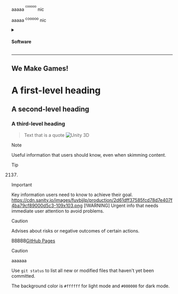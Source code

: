 
aaaaa <sup><sup>cooooo</sup></sup> nic

aaaaa <sup>cooooo</sup> nic

<details><summary><h4>Software</h4></summary>

<table>
<thead>
  <tr class="header">
    <th><pre>                                                Projects                                                </pre></th>
    <th><pre>     Uses     </pre></th>
  </tr>
</thead>
<tbody>
  <tr class="body"> 
  <!-- ------------------------------------------------------------------------------------------------------------------- -->
    <td>
      <a href="https://play.google.com/store/apps/details?id=com.BuildByte.NutersFishes"><img src="https://play-lh.googleusercontent.com/3dT3IMmzx88YbxRAZFka6EWQBho5Z0fgXKgjDxCn_1PBnvDhYM0NHCavSSlwlXvZvQ"  alt="Nuter Fishes Logo" width= 256px height= 256px align="right"></a>
      <h4 href="https://play.google.com/store/apps/details?id=com.BuildByte.NutersFishes">Nuter Fishes</h4>
      <p float="left">Nuter Fishes was a first game developed by Build Byte<br> It was made a gift for his friend Nuter<p/>
    </td>
    <td class="body">
      <p align="center">
      <!-- Unity3D--><a href="https://unity.com/"><img src="https://cdn.sanity.io/images/fuvbjjlp/production/2d61dff37585fcd78d7e407f4ba79cf89000d5c3-109x103.png"  alt="Made with Unity" width= 64px height= 64px></a>
      <!-- C#--><a href="https://en.wikipedia.org/wiki/C_Sharp_(programming_language)"><img src="https://upload.wikimedia.org/wikipedia/commons/thumb/0/0d/C_Sharp_wordmark.svg/1024px-C_Sharp_wordmark.svg.png"  alt="C-Sharp" width= 64px height= 64px></a>
      </p>
    </td>
  <!-- ------------------------------------------------------------------------------------------------------------------- -->
  </tr>
    <tr>
    <td>
       ㅤㅤㅤㅤㅤㅤㅤㅤㅤㅤ.ㅤㅤㅤㅤㅤㅤㅤㅤㅤㅤㅤㅤㅤㅤㅤㅤㅤㅤㅤㅤㅤㅤㅤㅤㅤㅤㅤ
    </td>
    <td>
      a4
    </td>
  </tr>
</tbody>
</table>

</details>


-------------------------------------------------------------------------
## We Make Games! 


# A first-level heading
## A second-level heading
### A third-level heading


> Text that is a quote
![Unity 3D](https://cdn.sanity.io/images/fuvbjjlp/production/2d61dff37585fcd78d7e407f4ba79cf89000d5c3-109x103.png "Made with Unity")

> [!NOTE]
> Useful information that users should know, even when skimming content.

> [!TIP]
> 2137.
<!-- This ReadMe was made by BuildByte for https://github.com/BuildByteGames github profile page-->
> [!IMPORTANT]
> Key information users need to know to achieve their goal.
https://cdn.sanity.io/images/fuvbjjlp/production/2d61dff37585fcd78d7e407f4ba79cf89000d5c3-109x103.png
> [!WARNING]
> Urgent info that needs immediate user attention to avoid problems.

> [!CAUTION]
> Advises about risks or negative outcomes of certain actions.


BBBBB[GitHub Pages](https://pages.github.com/)

> [!CAUTION] 
aaaaaa

Use `git status` to list all new or modified files that haven't yet been committed.

The background color is `#ffffff` for light mode and `#000000` for dark mode.
